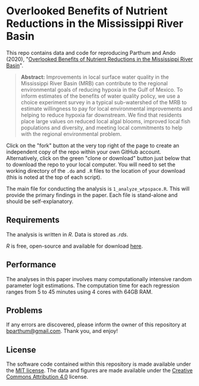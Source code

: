 # Overlooked Benefits of Nutrient Reductions in the Mississippi River Basin


This repo contains data and code for reproducing Parthum and Ando (2020), "[Overlooked Benefits of Nutrient Reductions in the Mississippi River Basin](http://dx.doi.org/)". 

> **Abstract:** Improvements in local surface water quality in the Mississippi River Basin (MRB) can contribute to the regional environmental goals of reducing hypoxia in the Gulf of Mexico. To inform estimates of the benefits of water quality policy, we use a choice experiment survey in a typical sub-watershed of the MRB to estimate willingness to pay for local environmental improvements and helping to reduce hypoxia far downstream. We find that residents place large values on reduced local algal blooms, improved local fish populations and diversity, and meeting local commitments to help with the regional environmental problem. 

Click on the "fork" button at the very top right of the page to create an independent copy of the repo within your own GitHub account. Alternatively, click on the green "clone or download" button just below that to download the repo to your local computer. You will need to set the working directory of the `.do` and `.R` files to the location of your download (this is noted at the top of each script). 

The main file for conducting the analysis is `1_analyze_wtpspace.R`. This will provide the primary findings in the paper. Each file is stand-alone and should be self-explanatory.

## Requirements

The analysis is written in *R*. Data is stored as *.rds*.

*R* is free, open-source and available for download [here](https://www.r-project.org/).

## Performance

The analyses in this paper involves many computationally intensive random parameter logit estimations. The computation time for each regression ranges from 5 to 45 minutes using 4 cores with 64GB RAM.

## Problems

If any errors are discovered, please inform the owner of this repository at bparthum@gmail.com. Thank you, and enjoy!

## License

The software code contained within this repository is made available under the [MIT license](http://opensource.org/licenses/mit-license.php). The data and figures are made available under the [Creative Commons Attribution 4.0](https://creativecommons.org/licenses/by/4.0/) license.
